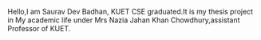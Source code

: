 Hello,I am Saurav Dev Badhan, KUET CSE graduated.It is my thesis project in My academic life under Mrs Nazia Jahan Khan Chowdhury,assistant Professor of KUET.
